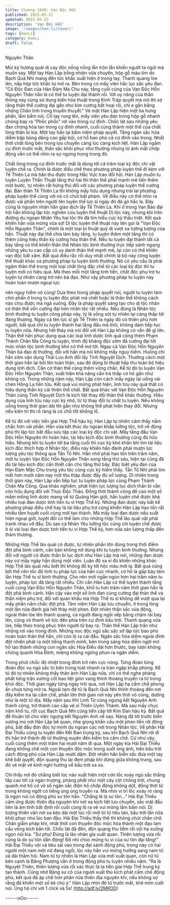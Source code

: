 ```yaml
---
title: Chương 1840: Vạn Độc Hỗn
published: 2025-05-22
updated: 2025-05-22
description: 'Vạn Độc Hỗn'
image: '/images/han-li/cover/'
tags: [HanLi]
category: HanLi
draft: false
---
```


Nguyên Thân

Mùi kỳ hương quái dị cay độc nồng nồng lẫn trộn lẫn khiến người
ta ngửi mà muốn say.
Một tay Hàn Lập bỗng nhiên vừa chuyển, hộp gỗ màu tím do
Bạch Quả Nhi mang đến tức khắc xuất hiện ở trong tay.
Thanh quang lóe lên, nắp hộp tức khắc tự mở ra. Bên trong có
mấy viên hắc lục sắc yêu đan.
"Có Độc Đan của Hàn Đàm Ma Chu này, tầng cuối cùng của Vạn
Độc Hỗn Nguyên Thân hẳn là có thể tu luyện đại thành rồi. Với uy
năng của thần thông này cùng sử dụng biến hóa thuật trong Kinh
Trập quyết mà nói thì sợ rằng thân thể cường đại gần như kim
cương bất hoại rồi, chỉ e gần bằng những Chân linh trong truyền
thuyết." Vẻ mặt Hàn Lập hiện một tia hưng phấn, lẩm bẩm nói.
Cổ tay rung lên, mấy viên yêu đan trong hộp gỗ nhanh chóng bay
ra "Phốc phốc" rơi vào trong cự đỉnh.
Chốc lát sau những yêu đan chóng hòa tan trong cự đỉnh nhanh,
cuối cùng thành một thể của chất lỏng thần bí kia.
Một tay hắn lại bấm niệm pháp quyết. Tầng ngân sắc hỏa diễm
bập bùng dâng cao gấp bội, cơ hồ bao phủ cả cự đỉnh vào trong.
Nhất thời chất lỏng bên trong lưu chuyển càng lúc càng kịch liệt.
Hàn Lập ngắm cự đỉnh trước mắt, thần sắc khôi phục như thường
nhưng từ ánh mắt chớp động vẫn có thể nhìn ra sự ngưng trọng
trong đó.

Chất lỏng trong cự đỉnh trước mắt là dùng tới cả trăm loại kỳ độc
chi vật luyện chế ra. Chính là được điều chế theo phương pháp
luyện thể đi kèm với Tề Thiên La mà hắn thu được trong Hắc Vực
trao đổi hội.
Hàn Lập muốn tu luyện Luyện Thần Thuật tầng thứ hai thì thân
thể phải mạnh mẽ tiến thêm một bước, tự nhiên rất hứng thú đối
với các phương pháp luyện thể cường đại.
Bản thân Tề Thiên La thì không mấy hữu dụng nhưng trái lại
phương pháp luyện thể cùng với nó có chút bất phàm.
Về điều này có thể nhìn ra được vài phần trên người tên luyện thể
lực sĩ ngày đó đã gõ hắc la. Đây cũng là nguyên nhân hắn giao
dịch lấy Tề Thiên La.
Khi ở trong Vạn Bảo đại hội hắn không lập tức nghiên cứu luyện
thể thuật Dị tộc này, nhưng khi trên đường du ngoạn Nhân Yêu
hai tộc thì đã tìm hiểu cực kỳ thấu triệt.
Kết quả khiến hắn vừa mừng vừa sợ!
Dị tộc luyện thể thuật này tên gọi là "Vạn Độc Hỗn Nguyên Thân",
chính là một loại bí thuật quỷ dị vượt xa tưởng tượng của hắn.
Thuật này đại thể chia làm bảy tầng, tu luyện thêm một tầng thì có
thêm công hiệu thần kỳ cường hóa thân thể.
Nếu tu luyện đại thành tất cả bảy tầng có thể khiến thân thể Nhân
tộc bình thường trực tiếp sánh ngang những yêu tu cao cấp có uy
danh thân thể mạnh mẽ, lại còn có thể khiến vạn độc bất xâm. Bất
quá điều rắc rối duy nhất chính là bộ này công luyện thể thuật
khác xa phương pháp tu luyện bình thường. Nó có yêu cầu là
phải ngâm thân thể trong một loại chất lỏng đặc chế từ các loại kỳ
độc thì tu luyện mới có hiệu quả.
Mà theo mỗi một tầng tinh tiến, chất độc phụ trợ tu luyện tự nhiên
càng trở nên bá đạo.
Như vậy phương pháp tu luyện này hoàn toàn mượn ngoại lực

nên nguy hiểm vô cùng! Dựa theo trong pháp quyết nói, người tu
luyện tám chín phần ở trong tu luyện độc phát mà chết hoặc là
thân thể không cách nào chịu được mà ngã xuống.
Đây là pháp quyết sáng tạo cho dị tộc nhân có thân thể vốn
cường đại hơn nhân tộc rất nhiều.
Nếu đúng là Nhân tộc bình thường tu luyện công pháp này, tỷ lệ
sống sót tự nhiên lại càng thấp tới đáng thương.
Ngay cả tên lực sĩ gõ Tề Thiên la ngày đó có thiên phú hơn
người, bất quá chỉ tu luyện thành hai tầng đầu mà thôi, không
dám tiếp tục tu luyện nữa.
Nhưng hết thảy mà nói đối với Hàn Lập không có vấn đề gì lớn.
Thân thể hắn phục dụng qua các loại linh dược linh quả cộng
thêm Phạm Thánh Chân Ma Công tu luyện, trình độ kháng độc
sớm đã cường đại tới mức nhân tộc bình thường khó có thể mơ
tới. Ngay cả Vạn Độc Hỗn Nguyên Thân bá đạo dị thường, đối với
hắn mà nói không mấy nguy hiểm.
Huống chi hắn sớm vận dụng Thải Lưu Anh đổi lấy Tinh Nguyệt
Dịch.
Thường cách một thời gian hắn lại bôi lên toàn thân, sau đó dùng
bí thuật hấp thu toàn bộ hiệu dụng linh dịch. Căn cơ thân thể càng
thêm vững chắc. Kể từ đó tu luyện Vạn Độc Hỗn Nguyên Thân,
xuất hiện khả năng cắn trả thấp cơ hồ gần như không có.
Trong những năm này, Hàn Lập còn cách mấy ngày lại uống vài
chén Hồng La tiên tửu. Kết quả vui mừng phát hiện, linh tửu này
quả thật có hiệu dụng thần kỳ cải thiện thể chất.
Bất quá khác với Vạn Độc Hỗn Nguyên Thân cùng Tinh Nguyệt
Dịch là kịch liệt thay đổi thân thể khác thường. Hiệu dụng của linh
tửu này cực kỳ nhỏ, từ từ thay đổi tư chất tu luyện. Nếu không
uống trong thời gian dài thì gần như không thể phát hiện thay đổi.
Nhưng nếu kiên trì thì rõ ràng là có chỗ tốt khổng lồ.

Kể từ đó với việc tiến giai Hợp Thể hậu kỳ, Hàn Lập tự nhiên cảm
thấy nắm chắc hơn vài phần.
Hắn vừa kết thúc du ngoạn khắp lưỡng tộc, trở về động phủ thì
lập tức bắt đầu sưu tập các loại kỳ độc chi vật.
Mấy tầng đầu Vạn Độc Hỗn Nguyên thì hoàn hảo, tài liệu kịch độc
bình thường cũng đủ hữu hiệu. Nhưng khi tu luyện tới ba tầng
cuối thì cực kỳ khó khăn khi tìm tài liệu kịch độc thích hợp ở Nhân
tộc, điều này khiến hắn đành phải mượn lực lượng yêu tộc thông
qua Tần Tố Nhi.
Hắn nhớ phải hao tốn trên trăm năm, mới tu luyện Vạn Độc Hỗn
Nguyên Thân xong tầng thứ sáu, hiện tại cũng đã đủ tài liệu kịch
độc cần thiết cần cho tầng thứ bảy.
Đặc biệt yêu đan của Hàn Đàm Mặc Chu trong yêu tộc cũng cực
kỳ hiếm thấy. Tần Tố Nhi phải tìm mất hơn mười năm nay mới thu
thập được đầy đủ số lượng.
Dĩ nhiên trong thời gian này, Hàn Lập vẫn tiếp tục tu luyện pháp
lực cùng Phạm Thánh Chân Ma Công.
Qua khảo nghiệm, phát hiện lực lượng lục dịch thần bí vẫn còn
hữu dụng đối với Thực Độc Thảo. Đồng thời thành công đề cao
một số mầm mống linh dược mang về từ Quảng Hàn giới, hắn
luyện chế được khá nhiều loại đan dược tinh tiến tu vi Hợp Thể
kỳ.
Những đan dược này bất kể phương pháp điều chế hay là tài liệu
phụ trợ cũng khiến Hàn Lập hao tốn rất nhiều tâm huyết cuối
cùng mới tạo thành.
Mà mấy loại đan dược nếu xuất hiện ngoại giới, tuyệt đối có thể
làm cho những Hợp Thể lão quái vật phải tranh nhau vỡ đầu.
Dù sao cả Nhân Yêu lưỡng tộc cũng chỉ luyện chế được ít ỏi vài
loại đan dược tinh tiến tu vi Hợp Thể kỳ, hơn nữa sản lượng thấp
đến thảm thương.

Những Hợp Thể lão quái có được, tự nhiên phần lớn dùng trong
thời điểm đột phá bình cảnh, căn bản không nỡ dùng khi tu luyện
bình thường.
Nhưng đối với người có được thần bí lục dịch như Hàn Lập mà
nói, những đan dược này cư mấy ngày hắn dùng một viên. Luận
độ xa xỉ đủ khiến những khác Hợp Thể lão quái nếu biết thì không
đố kỵ tới hộc máu mới lạ.
Bất quá cũng bởi thế nên tốc độ tinh tu pháp lực của hắn cực
nhanh, cơ hồ là gấp bảy tám lần Hợp Thể tu sĩ bình thường.
Cho nên mới ngắn ngủn hơn hai trăm năm tu luyện, pháp lực đã
tăng rất nhiều.
Chỉ cần Hàn Lập có thể luyện thành tầng cuối cùng Vạn Độc Hỗn
Nguyên Thân, khổ tu hơn trăm năm thời gian hẳn là đột phá bình
cảnh.
Hắn cậy vào một số linh đan cùng cường đại thân thể và thần
niệm phụ trợ, đối với quan khẩu mà Hợp Thể tu sĩ không dễ vượt
qua lại mấy phần nắm chắc đột phá.
Tâm niệm Hàn Lập lưu chuyển, ở trong lòng một lần nữa đánh
giá hết thảy một phen. Đột nhiên thần sắc vừa động, ngoài thân
lóe lên thanh quang, cả người đang ngồi xếp bằng chậm rãi bay
lên, cũng vô thanh vô tức đến phía trên cự đỉnh bầu trời.
Thanh quang vừa lóe, tiếp theo trang phục trên người từ bay ra.
Thân thể Hàn Lập trần như nhộng rơi vào trong đỉnh.
Những nọc độc ngũ sắc sặc sỡ lập tức bao phủ hoàn toàn thân
thể hắn, chỉ còn lộ ra cái đầu.
Ngân sắc hỏa diễm ngoài đỉnh đột nhiên phát ra một tiếng thanh
minh, bên trong sáng hỏa diễm ngời mơ hồ tạo thành những con
ngân sắc Hỏa Điểu dài hơn thước, bay lượn không chừng quanh
Hỏa Đỉnh, miệng không ngừng phun ra ngân diễm.

Trong phút chốc độ nhiệt trong đỉnh trở nên cực nóng. Từng đoàn
từng đoàn độc vụ ngũ sắc từ bên trong toát nhanh ra tràn ngập
khắp phòng.
Kể từ đó tự nhiên không thấy thân ảnh Hàn Lập nữa, chỉ có thể
nghe phảng phất từng trận xương cốt bạo liệt giòn vang thỉnh
thoảng truyền ra từ trong khói độc.
Thời gian ngày từng ngày trôi qua, nơi Hàn Lập hạ cấm chế
phong ấn chưa từng mở ra.
Ngoài tam đệ tử là Bạch Quả Nhi thỉnh thoảng đến nơi đây kiểm
tra lại cấm chế, phần lớn thời gian nơi này yên tĩnh vô cùng,
dường như là một tử địa.
Mấy năm sau Khí Linh Tử cũng ngưng kết Nguyên Anh thành
công, trở thành cao cấp vệ sĩ Thiên Uyên Thành.
Mà sau mấy chục năm khổ tu, rốt cục Bạch Quả Nhi cũng tiến cấp
tới Kim Đan hậu kỳ.
Bất quá để thuận lợi cho việc ngưng kết Nguyên Anh về sau.
Nàng đã tới trước biển sương mù nơi Hàn Lập bế quan, nhẹ
giọng khẩn cầu một phen liền rời động phủ, bắt đầu đơn độc tự
mình du ngoạn các nơi trong Nhân tộc.
Về phần Hải Đại Thiếu cũng tu luyện đến Kết Đan trung kỳ, sau
khi Bạch Quả Nhi rời đi thì hắn trở thành đệ tử thường xuyên đến
kiểm tra cấm chế.
Cứ như vậy, cuối cùng thêm một trăm hai mươi năm đi qua.
Một ngày kia Hải Đại Thiếu đang khống chế một con thuyền độc
mộc trong suốt óng ánh, trên bầu trời cách động phủ của Hàn Lập
mười dặm.
Đột nhiên hắn biến sắc đưa một tay khẽ bắt quyết, độn quang thu
lại đem pháp khí dừng giữa không trung, sau đó vẻ mặt vẻ kinh
nghi hướng về bầu trời xa xa.

Chỉ thấy nơi đó chẳng biết lúc nào xuất hiện một cơn lốc xoáy ngũ
sắc thẳng tắp cao tới cả ngàn trượng, phảng phất như một cây
cột chống trời, chung quanh mơ hồ có vô số ngân sắc điện hồ
chớp động không dứt, đồng thời từ trong không ngớt có tiếng ùng
ùng truyền ra.
Mà nhìn vị trí lốc xoáy rõ ràng là ngọn núi có động phủ sư tôn
hắn.
"Chẳng lẽ là sư tôn…"
Hải Đại Thiếu cảm ứng được thiên địa nguyên khí nơi xa kịch liệt
lưu chuyển, sắc mặt đầu tiên là âm tình bất định rồi cuối cùng lộ
ra vẻ vui mừng lẩm bẩm nói.
Dị tượng thiên văn nơi xa kéo dài một lúc rồi mới từ từ tiêu tán,
bầu trời lần nữa khôi phục như lúc ban đầu.
Hải Đại Thiếu thấy thế thì không chút chần chờ. Chân giẫm pháp
khí, nhất thời con thuyền độc mộc hóa thành một đạo lam cầu
vồng kích bắn tới.
Chốc lát đã đến, độn quang thu liễm rồi vội hạ xuống ngọn núi kia.
"Sư phụ! Đúng là lão nhân gia xuất quan. Thiên tượng vừa rồi
cũng là do sư tôn dẫn động! Đồ nhi chúc mừng tu vi của sư tôn
đại tăng!" Hải Đại Thiếu vội vã tiêu sái vào trong đại sảnh động
phủ, trong này có hai người một nam một nữ đang ngồi, lúc này
hắn vui mừng hướng sang nam tử xá dài thăm hỏi.
Nam tử tự nhiên là Hàn Lập vừa mới xuất quan, còn nữ tử bên
cạnh là Băng Phượng vẫn ở trong động phủ tu luyện nhiều năm.
"Ra là Nguyệt Thiên, thiên tượng vừa rồi xác thực là ta tiến giai
Hợp Thể trung kỳ tạo thành. Cũng nhờ Băng sư cô của ngươi xuất
thủ kích phát cấm chế động phủ, kết quả đã áp chế hơn phân nửa
thiên địa nguyên khí, nếu không sợ rằng đã khiến một số kẻ chú
ý." Hàn Lập nhìn đệ tử trước mắt, khẽ mỉm cười nói.
Ủng hộ chỉ với 1 click và 5s! (http://adf.ly/2MKOD)

------oOo------
